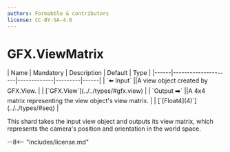 ```yaml
---
authors: Formabble & contributors
license: CC-BY-SA-4.0
---
```



# GFX.ViewMatrix

<div class="sh-parameters" markdown="1">
| Name | Mandatory | Description | Default | Type |
|------|---------------------|-------------|---------|------|
| `⬅️ Input` ||A view object created by GFX.View. | | [`GFX.View`](../../types/#gfx.view) |
| `Output ➡️` ||A 4x4 matrix representing the view object's view matrix. | | [`[Float4](4)`](../../types/#seq) |

</div>

This shard takes the input view object and outputs its view matrix, which represents the camera's position and orientation in the world space.

--8<-- "includes/license.md"

